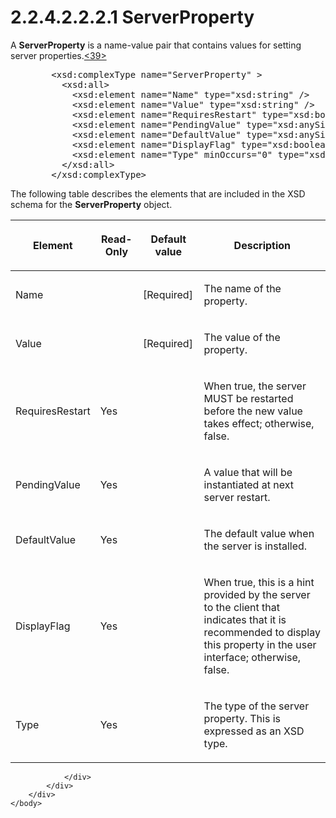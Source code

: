 <html dir="LTR" xmlns:mshelp="http://msdn.microsoft.com/mshelp" xmlns:ddue="http://ddue.schemas.microsoft.com/authoring/2003/5" xmlns:xlink="http://www.w3.org/1999/xlink" xmlns:tool="http://www.microsoft.com/tooltip">
    <head>
        <meta http-equiv="Content-Type" content="text/html; CHARSET=utf-8"></meta>
        <meta name="save" content="history"></meta>
        <title>2.2.4.2.2.2.1 ServerProperty</title>
        <xml>
            <mshelp:toctitle title="2.2.4.2.2.2.1 ServerProperty"></mshelp:toctitle>
            <mshelp:rltitle title="[MS-SSAS]: ServerProperty"></mshelp:rltitle>
            <mshelp:keyword index="A" term="077e49c9-1235-48ec-abfd-303f60531cbe"></mshelp:keyword>
            <mshelp:attr name="DCSext.ContentType" value="open specification"></mshelp:attr>
            <mshelp:attr name="AssetID" value="077e49c9-1235-48ec-abfd-303f60531cbe"></mshelp:attr>
            <mshelp:attr name="TopicType" value="kbRef"></mshelp:attr>
            <mshelp:attr name="DCSext.Title" value="[MS-SSAS]: ServerProperty" />
        </xml>
    </head>
    <body>
        <div id="header">
            <h1 class="heading">2.2.4.2.2.2.1 ServerProperty</h1>
        </div>
        <div id="mainSection">
            <div id="mainBody">
                <div id="allHistory" class="saveHistory"></div>
                <div id="sectionSection0" class="section" name="collapseableSection">
                    

<p>A <b>ServerProperty</b> is a name-value pair that contains
values for setting server properties.<a id="Appendix_A_Target_39"></a><a href="b9ac4859-2662-44ca-b131-9addd8b953dc.html#Appendix_A_39" aria-label="Product behavior note 39">&lt;39&gt;</a></p>

<dl>
<dd>
<div><pre>   &lt;xsd:complexType name=&quot;ServerProperty&quot; &gt;
     &lt;xsd:all&gt;
       &lt;xsd:element name=&quot;Name&quot; type=&quot;xsd:string&quot; /&gt;
       &lt;xsd:element name=&quot;Value&quot; type=&quot;xsd:string&quot; /&gt;
       &lt;xsd:element name=&quot;RequiresRestart&quot; type=&quot;xsd:boolean&quot; minOccurs=&quot;0&quot; /&gt;
       &lt;xsd:element name=&quot;PendingValue&quot; type=&quot;xsd:anySimpleType&quot; minOccurs=&quot;0&quot; /&gt;
       &lt;xsd:element name=&quot;DefaultValue&quot; type=&quot;xsd:anySimpleType&quot; minOccurs=&quot;0&quot; /&gt;
       &lt;xsd:element name=&quot;DisplayFlag&quot; type=&quot;xsd:boolean&quot; minOccurs=&quot;0&quot;/&gt;
       &lt;xsd:element name=&quot;Type&quot; minOccurs=&quot;0&quot; type=&quot;xsd:string&quot; /&gt;
     &lt;/xsd:all&gt;
   &lt;/xsd:complexType&gt;
</pre></div>
</dd></dl>

<p>The following table describes the elements that are included
in the XSD schema for the <b>ServerProperty</b> object.</p>

<table>
 <thead>
  <tr>
   <th>
   <p>Element</p>
   </th>
   <th>
   <p>Read-Only</p>
   </th>
   <th>
   <p>Default value</p>
   </th>
   <th>
   <p>Description</p>
   </th>
  </tr>
 </thead>
 <tr>
  <td>
  <p>Name</p>
  </td>
  <td>
  <p> </p>
  </td>
  <td>
  <p>[Required]</p>
  </td>
  <td>
  <p>The name of the property.</p>
  </td>
 </tr>
 <tr>
  <td>
  <p>Value</p>
  </td>
  <td>
  <p> </p>
  </td>
  <td>
  <p>[Required]</p>
  </td>
  <td>
  <p>The value of the property.</p>
  </td>
 </tr>
 <tr>
  <td>
  <p>RequiresRestart</p>
  </td>
  <td>
  <p>Yes</p>
  </td>
  <td>
  <p> </p>
  </td>
  <td>
  <p>When true, the server MUST be restarted before the new
  value takes effect; otherwise, false.</p>
  </td>
 </tr>
 <tr>
  <td>
  <p>PendingValue</p>
  </td>
  <td>
  <p>Yes</p>
  </td>
  <td>
  <p> </p>
  </td>
  <td>
  <p>A value that will be instantiated at next server
  restart.</p>
  </td>
 </tr>
 <tr>
  <td>
  <p>DefaultValue</p>
  </td>
  <td>
  <p>Yes</p>
  </td>
  <td>
  <p> </p>
  </td>
  <td>
  <p>The default value when the server is installed.</p>
  </td>
 </tr>
 <tr>
  <td>
  <p>DisplayFlag</p>
  </td>
  <td>
  <p>Yes</p>
  </td>
  <td>
  <p> </p>
  </td>
  <td>
  <p>When true, this is a hint provided by the server to
  the client that indicates that it is recommended to display this property in
  the user interface; otherwise, false.</p>
  </td>
 </tr>
 <tr>
  <td>
  <p>Type</p>
  </td>
  <td>
  <p>Yes</p>
  </td>
  <td>
  <p> </p>
  </td>
  <td>
  <p>The type of the server property. This is expressed as
  an XSD type.</p>
  </td>
 </tr>
</table>

<p> </p>


                </div>
            </div>
        </div>
    </body>
</html>